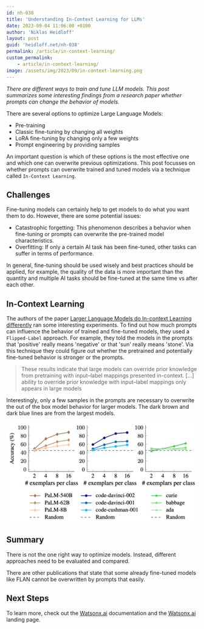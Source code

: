 ```yaml
---
id: nh-038
title: 'Understanding In-Context Learning for LLMs'
date: 2023-09-04 11:06:00 +0100
author: 'Niklas Heidloff'
layout: post
guid: 'heidloff.net/nh-038'
permalink: /article/in-context-learning/
custom_permalink:
    - article/in-context-learning/
image: /assets/img/2023/09/in-context-learning.png
---
```


*There are different ways to train and tune LLM models. This post summarizes some interesting findings from a research paper whether prompts can change the behavior of models.*

There are several options to optimize Large Language Models:

* Pre-training
* Classic fine-tuning by changing all weights
* LoRA fine-tuning by changing only a few weights
* Prompt engineering by providing samples

An important question is which of these options is the most effective one and which one can overwrite previous optimizations. This post focusses on whether prompts can overwrite trained and tuned models via a technique called `In-Context Learning`.

## Challenges

Fine-tuning models can certainly help to get models to do what you want them to do. However, there are some potential issues:

* Catastrophic forgetting: This phenomenon describes a behavior when fine-tuning or prompts can overwrite the pre-trained model characteristics.
* Overfitting: If only a certain AI task has been fine-tuned, other tasks can suffer in terms of performance.

In general, fine-tuning should be used wisely and best practices should be applied, for example, the quality of the data is more important than the quantity and multiple AI tasks should be fine-tuned at the same time vs after each other. 

## In-Context Learning

The authors of the paper [Larger Language Models do In-context Learning differently](https://arxiv.org/pdf/2303.03846.pdf) ran some interesting experiments. To find out how much prompts can influence the behavior of trained and fine-tuned models, they used a `Flipped-Label` approach. For example, they told the models in the prompts that 'positive' really means 'negative' or that 'sun' really means 'stone'. Via this technique they could figure out whether the pretrained and potentially fine-tuned behavior is stronger or the prompts.

> These results indicate that large models can override prior knowledge from pretraining with input–label mappings presented in-context. [...] ability to override prior knowledge with input–label mappings only appears in large models

Interestingly, only a few samples in the prompts are necessary to overwrite the out of the box model behavior for larger models. The dark brown and dark blue lines are from the largest models.

![image](/assets/img/2023/09/icp-amount-samples.png)

## Summary

There is not the one right way to optimize models. Instead, different approaches need to be evaluated and compared. 

There are other publications that state that some already fine-tuned models like FLAN cannot be overwritten by prompts that easily.

## Next Steps

To learn more, check out the [Watsonx.ai](https://eu-de.dataplatform.cloud.ibm.com/docs/content/wsj/analyze-data/fm-overview.html?context=wx&audience=wdp) documentation and the [Watsonx.ai](https://www.ibm.com/products/watsonx-ai) landing page.